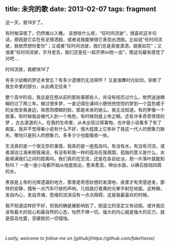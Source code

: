 title: 未完的歌
date: 2013-02-07
tags: fragment
---
 这一天，我18岁了。
<!-- more -->
有时候深夜了，仍然难以入睡。 该想些什么呢，“任时间流驶”，很喜欢这半句话，原因是它实在有足够洒脱，或者说我能够借它表现出洒脱。比如说“任时间流驶，我依然想你爱你”；又或者“任时间流驶，我们总是英俊潇洒，貌美如花”；又或者“任时间流驶，岁月老去，我们还是在一起开黑lol抢一血”，嗯这句最有感觉了对吧....
      
时间流驶，我都快19了
      
有多少幼稚的梦还未曾忘？有多少遗憾仍无法释怀？  又是谁舞时光如剑，斩断了我生命里的部分，从此再无往来？

整个高中阶段，我总是在想从前的那些事那些人，并没有经历过什么，依然迷迷糊糊的过了两三年。做过很多梦，一直记得在课间小憩恍恍惚惚的梦到一个蓝色裙子的女孩坐我身边，熟悉而模糊的脸，那是未来的她么，我无法知道。有的梦像一个故事，有时候我会被代入到一个角色，有时候则是上帝之眼。还有许多奇奇怪怪的梦 ，古古道道的人，在我的生命里，从未出现过得事物。也许是小说看多了有了痴妄，我并不觉得看小说有什么不好，很大程度上它弥补了我这一代人的想象力缺失，哪怕只是别人的想象力，多多少少也能吸收一些。
       
生活真的是一个很无奈的事情，我真的是一座孤岛吗，有没有水，有没有河流，或者湖泊江海来把我淹没，有没有和我一样的孤岛在我周围，孤独的意义是什么，水能填满我们之间的距离吗，我们真的在交流，还是在各自扯淡，观一片落叶就能知秋吗？ 一座一座小岛都开始从地底拔出，愈来愈高，伸出水面，以礁石抵挡四周的水。

黑夜是上帝的光辉遗漏的地方，那里是奇思妙想的发源地，夜里才有灵感迸发，那样的安静，偶有一点汽车行驶的声响，几柱路灯昏黄的光晕平射在地面，这种静，发自内心，发自灵魂，思维的流淌没有一点点阻碍，这是我最喜欢的时候。

我不知道这样好不好，但我的确是被影响到了，刚竖立的坚定又有动摇，或许我应该有最大的信心和最自然的心态，怡然不惧一切，强大的内心就是强大的实力，就是孤岛也罢，坚硬抵抗一切侵蚀。

<br>
<p id="div-border-top-red"><i>Lastly, welcome to follow me on [github](https://github.com/fakeYanss)</i></p>